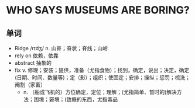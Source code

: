 # WHO SAYS MUSEUMS ARE BORING?

## 单词
- Ridge /rɪdʒ/ n. 山脊；脊状；脊线；山岭
- rely on 依赖，依靠
- abstract 抽象的
- fix v. 修理；安装；提供，准备（尤指食物）；找到，确定，说出；决定，确定(日期、时间、数量等)；定（影）；组织；使固定；安排；操纵；惩罚；梳洗；阉割（家畜）
  - n. （船或飞机的）方位确定，定位；理解；(尤指简单、暂时的)解决方法；困境；窘境；(致瘾的东西，尤指毒品


